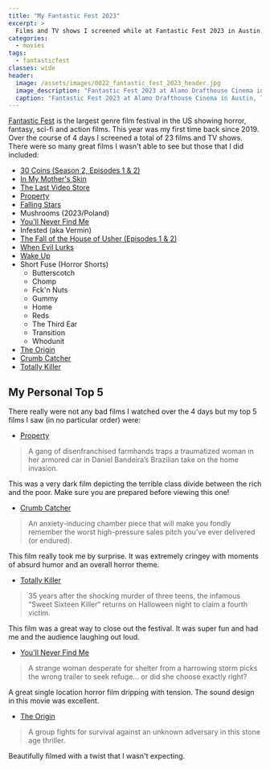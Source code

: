 ```yaml
---
title: "My Fantastic Fest 2023"
excerpt: >
  Films and TV shows I screened while at Fantastic Fest 2023 in Austin, TX.
categories:
  - movies
tags:
  - fantasticfest
classes: wide
header:
  image: /assets/images/0022_fantastic_fest_2023_header.jpg
  image_description: "Fantastic Fest 2023 at Alamo Drafthouse Cinema in Austin, TX"
  caption: "Fantastic Fest 2023 at Alamo Drafthouse Cinema in Austin, TX"
---
```


[Fantastic Fest](https://fantasticfest.com/) is the largest genre film festival in the US showing horror, fantasy, sci-fi and action films. This year was my first time back
since 2019.  Over the course of 4 days I screened a total of 23 films and TV shows.  There were so many great films I wasn't able to see but those that I did included:
* [30 Coins (Season 2, Episodes 1 & 2)](https://www.imdb.com/title/tt9764386/)
* [In My Mother's Skin](https://www.imdb.com/title/tt20413870/)
* [The Last Video Store](https://www.imdb.com/title/tt17423262/)
* [Property](https://www.imdb.com/title/tt23061176/)
* [Falling Stars](https://www.imdb.com/title/tt10042482/)
* Mushrooms (2023/Poland)
* [You'll Never Find Me](https://www.imdb.com/title/tt22023218/)
* Infested (aka Vermin)
* [The Fall of the House of Usher (Episodes 1 & 2)](https://m.imdb.com/title/tt15567174)
* [When Evil Lurks](https://m.imdb.com/title/tt16300962/)
* [Wake Up](https://m.imdb.com/title/tt28662887/)
* Short Fuse (Horror Shorts)
  * Butterscotch
  * Chomp
  * Fck'n Nuts
  * Gummy
  * Home
  * Reds
  * The Third Ear
  * Transition
  * Whodunit
* [The Origin](https://m.imdb.com/title/tt7527682/) 
* [Crumb Catcher](https://m.imdb.com/title/tt7178516/)
* [Totally Killer](https://m.imdb.com/title/tt11426232/)

## My Personal Top 5

There really were not any bad films I watched over the 4 days but my top 5 films I saw (in no particular order) were:

* [Property](https://www.imdb.com/title/tt23061176/)
> A gang of disenfranchised farmhands traps a traumatized woman in her armored car in Daniel Bandeira’s Brazilian take on the home invasion.

This was a very dark film depicting the terrible class divide between the rich and the poor. Make sure you are prepared before viewing this one!
 
* [Crumb Catcher](https://m.imdb.com/title/tt7178516/)
> An anxiety-inducing chamber piece that will make you fondly remember the worst high-pressure sales pitch you’ve ever delivered (or endured).

This film really took me by surprise.  It was extremely cringey with moments of absurd humor and an overall horror theme.

* [Totally Killer](https://m.imdb.com/title/tt11426232/)
> 35 years after the shocking murder of three teens, the infamous “Sweet Sixteen Killer“ returns on Halloween night to claim a fourth victim.

This film was a great way to close out the festival. It was super fun and had me and the audience laughing out loud.

* [You'll Never Find Me](https://www.imdb.com/title/tt22023218/)
> A strange woman desperate for shelter from a harrowing storm picks the wrong trailer to seek refuge... or did she choose exactly right?

A great single location horror film dripping with tension. The sound design in this movie was excellent.

* [The Origin](https://m.imdb.com/title/tt7527682/)
> A group fights for survival against an unknown adversary in this stone age thriller.

Beautifully filmed with a twist that I wasn't expecting.